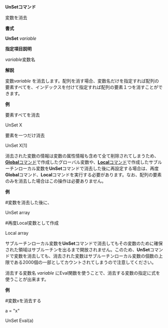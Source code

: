 **UnSetコマンド**

変数を消去

**書式**

**UnSet** *variable*

**指定項目説明**

*variable*変数名

**解説**

変数*variable* を消去します。配列を消す場合、変数名だけを指定すれば配列の要素すべてを、インデックスを付けて指定すれば配列の要素１つを消すことができます。

**例**

要素すべてを消去

UnSet X

要素を一つだけ消去

UnSet  X[1]

消去された変数の情報は変数の属性情報も含めて全て削除されてしまうため、[**Global**コマンド](Globalコマンド.md)で作成したグローバル変数や、[**Local**コマンド](Localコマンド.md)で作成したサブルーチンローカル変数を**UnSet**コマンドで消去した後に再設定する場合は、再度**Global**コマンド、**Local**コマンドを実行する必要があります。なお、配列の要素のみを消去した場合はこの操作は必要ありません。

**例**

#変数を消去した後に、

UnSet array

#再度Local変数として作成

Local array

サブルーチンローカル変数を**UnSet**コマンドで消去してもその変数のために確保された領域はサブルーチンを出るまで開放されません。このため、**UnSet**コマンドで変数を消去しても、消去された変数はサブルーチンローカル変数の個数の上限である2000個の一部としてカウントされてしまうので注意してください。

消去する変数名 *variable* にEval関数を使うことで、消去する変数の指定に式を使うことが出来ます。

**例**

#変数xを消去する

a = "x"

UnSet Eval(a)
